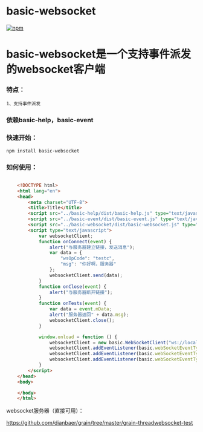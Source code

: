 # basic-websocket

[![npm](https://img.shields.io/npm/v/npm.svg)](https://www.npmjs.com/package/basic-websocket)

# basic-websocket是一个支持事件派发的websocket客户端


### 特点：


    1、支持事件派发



### 依赖basic-help，basic-event


### 快速开始：


    npm install basic-websocket


### 如何使用：


```html

    <!DOCTYPE html>
    <html lang="en">
    <head>
        <meta charset="UTF-8">
        <title>Title</title>
        <script src="../basic-help/dist/basic-help.js" type="text/javascript"></script>
        <script src="../basic-event/dist/basic-event.js" type="text/javascript"></script>
        <script src="../basic-websocket/dist/basic-websocket.js" type="text/javascript"></script>
        <script type="text/javascript">
            var websocketClient;
            function onConnect(event) {
                alert("与服务器建立链接，发送消息");
                var data = {
                    "wsOpCode": "testc",
                    "msg": "你好啊，服务器"
                };
                websocketClient.send(data);
            }
            function onClose(event) {
                alert("与服务器断开链接");
            }
            function onTests(event) {
                var data = event.mData;
                alert("服务器返回" + data.msg);
                websocketClient.close();
            }

            window.onload = function () {
                websocketClient = new basic.WebSocketClient("ws://localhost:8080/grain-threadwebsocket-test/ws");
                websocketClient.addEventListener(basic.webSocketEventType.CONNECTED, onConnect, this);
                websocketClient.addEventListener(basic.webSocketEventType.CLOSE, onClose, this);
                websocketClient.addEventListener(basic.webSocketEventType.getMessage("tests"), onTests, this);
            }
        </script>
    </head>
    <body>

    </body>
    </html>

```

websocket服务器（直接可用）：

https://github.com/dianbaer/grain/tree/master/grain-threadwebsocket-test




	